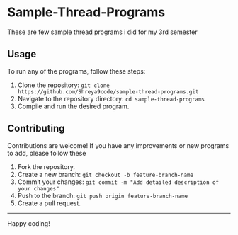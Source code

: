 # Sample-Thread-Programs

These are few sample thread programs i did for my 3rd semester

## Usage 
To run any of the programs, follow these steps: 
1. Clone the repository:
 ``` git clone https://github.com/Shreya9code/sample-thread-programs.git ```
2. Navigate to the repository directory: ``` cd sample-thread-programs ```
3. Compile and run the desired program.
## Contributing
Contributions are welcome! If you have any improvements or new programs to add, please follow these
1. Fork the repository.
2. Create a new branch: ``` git checkout -b feature-branch-name ```
3. Commit your changes: ``` git commit -m "Add detailed description of your changes" ```
4. Push to the branch: ``` git push origin feature-branch-name ```
5. Create a pull request.
   
 ---
 Happy coding!
